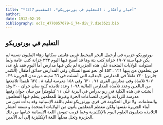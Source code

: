```yaml
---
title: "*أخبار وأفكار : التعليم في بورتوريكو*. المقتبس 7(3)"
author: 
date: 1912-02-19
bibliography: oclc_4770057679-i_74-div_7.d1e3521.bib
---
```




##  التعليم في بورتوريكو 


 بورتوريكو جزيرة في أرخبيل البحر المحيط غربي هاييتي سكانها زهاء المليون نسمة لم يكن فيها سنة  ١٩٠٧  خزانة كتب بتة وها قد أصبح فيها اليوم  ٢٣٣  خزانة كتب عامة ولما استولت الولايات المتحدة عَلَى هذه الجزيرة لم يكن فيها مدارس أما اليوم فقد بلغ عدد من يتعلمون من بنيها  ١٢١  .  ٤٥٣  أي نحو  تسع  السكان وفي المدارس حدائق أطفال (الكندر جارتن)  ٢٣٠  طفلاً في المدارس الابتدائية التي أنشئت في  ٦٦  مدينة من مدن الجزيرة  ٣٩  .  ٩٠٧  تلامذة وفي مدارس القرى  ٧١  .  ٦٣٠  وفي  ١٥٨  مدرسة ليلية  ٨  .  ٦٢٤  تلميذاً تلامذتها من البالغين وعدد تلامذة المدارس العالية  ١٠٧٨  وعدد تلامذة كلية سان جوان  ٣٠٠  وقد أنشئت في هذه الكلية في ريو بدراس في البرية عَلَى  ١١  كيلومتراً من سان جوان وفيها مدرسة للزراعة وأخرى للصناعات الحرة وغيرها للمعلمين يتعلم فيها المعلمون والمعلمات. ولا تزال الحكومة في قرى بورتوريكو تعلم باللغة الإسبانية وقد بدأت تعين من أبناء الجزيرة نفسها ولكن معظم المعلمين يأتون من الولايات المتحدة و  تسعة  أعشار التلامذة يتعلمون العلوم اليوم بالإنكليزية وعما قريب تقوض اللغة الإسبانية خيامها من تلك الجزيرة وتحل محلها اللغة الإنكليزية إلى أبد الآبدين. 
